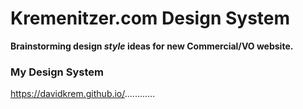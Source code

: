 # **Kremenitzer.com Design System**

**Brainstorming design *style* ideas for new Commercial/VO website.**
### **My Design System**
https://davidkrem.github.io/............